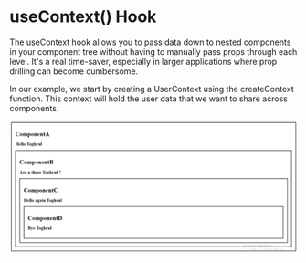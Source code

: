# useContext() Hook 
<p>
The useContext hook allows you to pass data down to nested components in your component tree without having to manually pass props through each level. It's a real time-saver, especially in larger applications where prop drilling can become cumbersome.
</p>

<p>In our example, we start by creating a UserContext using the createContext function. This context will hold the user data that we want to share across components.</p>

![screenshot](readme.png)
